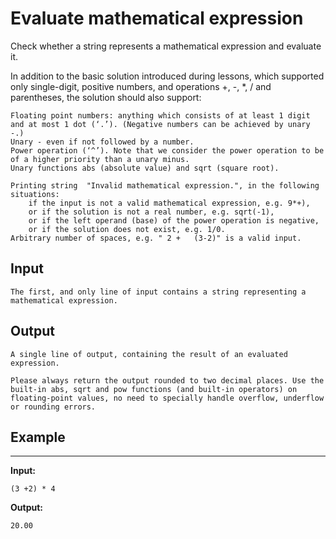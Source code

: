 # Evaluate mathematical expression

Check whether a string represents a mathematical expression and evaluate it.

In addition to the basic solution introduced during lessons, which supported only single-digit, positive numbers, and operations +, -, *, / and parentheses, the solution should also support:

    Floating point numbers: anything which consists of at least 1 digit and at most 1 dot (‘.’). (Negative numbers can be achieved by unary -.)
    Unary - even if not followed by a number.
    Power operation (‘^’). Note that we consider the power operation to be of a higher priority than a unary minus.
    Unary functions abs (absolute value) and sqrt (square root).

    Printing string  "Invalid mathematical expression.", in the following situations:
        if the input is not a valid mathematical expression, e.g. 9*+),
        or if the solution is not a real number, e.g. sqrt(-1),
        or if the left operand (base) of the power operation is negative,
        or if the solution does not exist, e.g. 1/0.
    Arbitrary number of spaces, e.g. " 2 +   (3-2)" is a valid input.

 
**Input**
-----
```
The first, and only line of input contains a string representing a mathematical expression. 
```
 
**Output**
-----
```
A single line of output, containing the result of an evaluated expression.

Please always return the output rounded to two decimal places. Use the built-in abs, sqrt and pow functions (and built-in operators) on floating-point values, no need to specially handle overflow, underflow or rounding errors.
```
## Example
-----

**Input:**
```
(3 +2) * 4
```
 

**Output:**
```
20.00
```